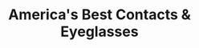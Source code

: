 ---
title: "America's Best Contacts & Eyeglasses"
url: /homewood/americas-best-contacts-und-eyeglasses/
shop: Optiker
---